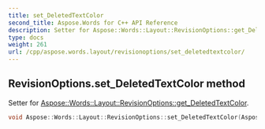 ```yaml
---
title: set_DeletedTextColor
second_title: Aspose.Words for C++ API Reference
description: Setter for Aspose::Words::Layout::RevisionOptions::get_DeletedTextColor. 
type: docs
weight: 261
url: /cpp/aspose.words.layout/revisionoptions/set_deletedtextcolor/
---
```

## RevisionOptions.set_DeletedTextColor method


Setter for [Aspose::Words::Layout::RevisionOptions::get_DeletedTextColor](../get_deletedtextcolor/).

```cpp
void Aspose::Words::Layout::RevisionOptions::set_DeletedTextColor(Aspose::Words::Layout::RevisionColor value)
```


